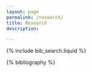 ```yaml
---
layout: page
permalink: /research/
title: Research
description:

---
```


<!-- _pages/publications.md -->

<!-- Bibsearch Feature -->

{% include bib_search.liquid %}

<div class="publications">

{% bibliography %}

</div>

